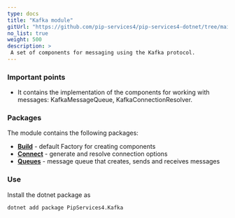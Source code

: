 ```yaml
---
type: docs
title: "Kafka module"
gitUrl: "https://github.com/pip-services4/pip-services4-dotnet/tree/main/pip-services4-kafka-dotnet"
no_list: true
weight: 500
description: > 
 A set of components for messaging using the Kafka protocol.
---
```


### Important points
* It contains the implementation of the components for working with messages: KafkaMessageQueue, KafkaConnectionResolver.

### Packages

The module contains the following packages:
- [**Build**](build) - default Factory for creating components
- [**Connect**](connect) - generate and resolve connection options
- [**Queues**](queues) - message queue that creates, sends and receives messages


### Use

Install the dotnet package as
```bash
dotnet add package PipServices4.Kafka
```

